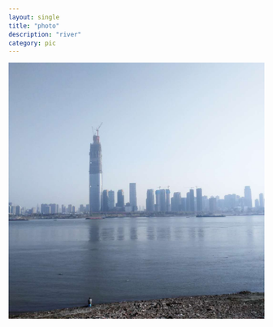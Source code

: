 ```yaml
---
layout: single
title: "photo"
description: "river"
category: pic
---
```


![bank of yangzi river](https://github.com/wamgel/wamgel.github.io/blob/master/pictures/%E5%BE%AE%E4%BF%A1%E5%9B%BE%E7%89%87_20171223211133.jpg?raw=true)

